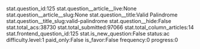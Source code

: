 stat.question_id:125
stat.question__article__live:None
stat.question__article__slug:None
stat.question__title:Valid Palindrome
stat.question__title_slug:valid-palindrome
stat.question__hide:False
stat.total_acs:38730
stat.total_submitted:97066
stat.total_column_articles:14
stat.frontend_question_id:125
stat.is_new_question:False
status:ac
difficulty.level:1
paid_only:False
is_favor:False
frequency:0
progress:0
